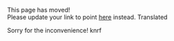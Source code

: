 This page has moved!<br>
Please update your link to point [here](https://github.com/facebookincubator/create-react-app/blob/master/packages/react-scripts/template/README.md) instead. Translated

Sorry for the inconvenience! knrf
